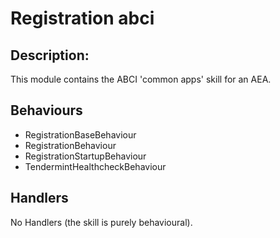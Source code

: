 # Registration abci

## Description:

This module contains the ABCI 'common apps' skill for an AEA.

## Behaviours

 - RegistrationBaseBehaviour
 - RegistrationBehaviour
 - RegistrationStartupBehaviour
 - TendermintHealthcheckBehaviour

## Handlers

No Handlers (the skill is purely behavioural).

